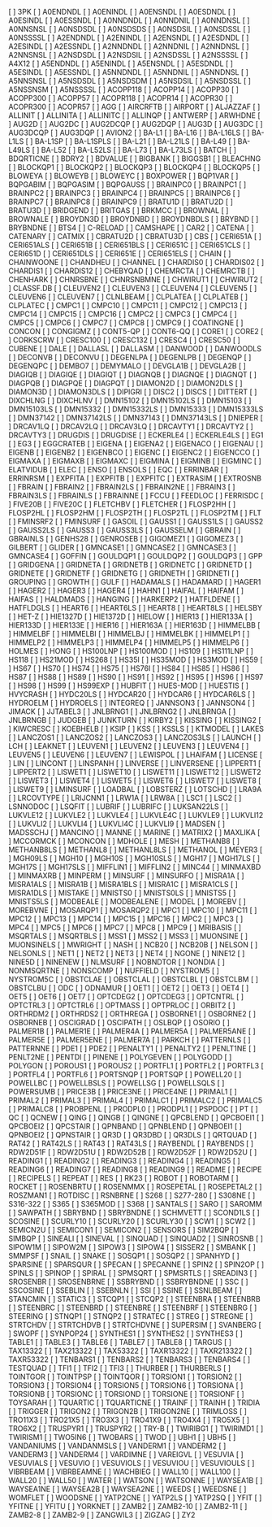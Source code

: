 [ ] 3PK
[ ] A0ENDNDL
[ ] A0ENINDL
[ ] A0ENSNDL
[ ] A0ESDNDL
[ ] A0ESINDL
[ ] A0ESSNDL
[ ] A0NNDNDL
[ ] A0NNDNIL
[ ] A0NNDNSL
[ ] A0NNSNSL
[ ] A0NSDSDL
[ ] A0NSDSDS
[ ] A0NSDSIL
[ ] A0NSDSSL
[ ] A0NSSSSL
[ ] A2ENDNDL
[ ] A2ENINDL
[ ] A2ENSNDL
[ ] A2ESDNDL
[ ] A2ESINDL
[ ] A2ESSNDL
[ ] A2NNDNDL
[ ] A2NNDNIL
[ ] A2NNDNSL
[ ] A2NNSNSL
[ ] A2NSDSDL
[ ] A2NSDSIL
[ ] A2NSDSSL
[ ] A2NSSSSL
[ ] A4X12
[ ] A5ENDNDL
[ ] A5ENINDL
[ ] A5ENSNDL
[ ] A5ESDNDL
[ ] A5ESINDL
[ ] A5ESSNDL
[ ] A5NNDNDL
[ ] A5NNDNIL
[ ] A5NNDNSL
[ ] A5NNSNSL
[ ] A5NSDSDL
[ ] A5NSDSDM
[ ] A5NSDSIL
[ ] A5NSDSSL
[ ] A5NSSNSM
[ ] A5NSSSSL
[ ] ACOPP118
[ ] ACOPP14
[ ] ACOPP30
[ ] ACOPP300
[ ] ACOPP57
[ ] ACOPR118
[ ] ACOPR14
[ ] ACOPR30
[ ] ACOPR300
[ ] ACOPR57
[ ] AGG
[ ] AIRCRFTB
[ ] AIRPORT
[ ] ALJAZZAF
[ ] ALLINIT
[ ] ALLINITA
[ ] ALLINITC
[ ] ALLINQP
[ ] ANTWERP
[ ] ARWHDNE
[ ] AUG2D
[ ] AUG2DC
[ ] AUG2DCQP
[ ] AUG2DQP
[ ] AUG3D
[ ] AUG3DC
[ ] AUG3DCQP
[ ] AUG3DQP
[ ] AVION2
[ ] BA-L1
[ ] BA-L16
[ ] BA-L16LS
[ ] BA-L1LS
[ ] BA-L1SP
[ ] BA-L1SPLS
[ ] BA-L21
[ ] BA-L21LS
[ ] BA-L49
[ ] BA-L49LS
[ ] BA-L52
[ ] BA-L52LS
[ ] BA-L73
[ ] BA-L73LS
[ ] BATCH
[ ] BDQRTICNE
[ ] BDRY2
[ ] BDVALUE
[ ] BIGBANK
[ ] BIGGSB1
[ ] BLEACHNG
[ ] BLOCKQP1
[ ] BLOCKQP2
[ ] BLOCKQP3
[ ] BLOCKQP4
[ ] BLOCKQP5
[ ] BLOWEYA
[ ] BLOWEYB
[ ] BLOWEYC
[ ] BOXPOWER
[ ] BQP1VAR
[ ] BQPGABIM
[ ] BQPGASIM
[ ] BQPGAUSS
[ ] BRAINPC0
[ ] BRAINPC1
[ ] BRAINPC2
[ ] BRAINPC3
[ ] BRAINPC4
[ ] BRAINPC5
[ ] BRAINPC6
[ ] BRAINPC7
[ ] BRAINPC8
[ ] BRAINPC9
[ ] BRATU1D
[ ] BRATU2D
[ ] BRATU3D
[ ] BRIDGEND
[ ] BRITGAS
[ ] BRKMCC
[ ] BROWNAL
[ ] BROWNALE
[ ] BROYDN3D
[ ] BROYDNBD
[ ] BROYDNBDLS
[ ] BRYBND
[ ] BRYBNDNE
[ ] BTS4
[ ] C-RELOAD
[ ] CAMSHAPE
[ ] CAR2
[ ] CATENA
[ ] CATENARY
[ ] CATMIX
[ ] CBRATU2D
[ ] CBRATU3D
[ ] CBS
[ ] CERI651A
[ ] CERI651ALS
[ ] CERI651B
[ ] CERI651BLS
[ ] CERI651C
[ ] CERI651CLS
[ ] CERI651D
[ ] CERI651DLS
[ ] CERI651E
[ ] CERI651ELS
[ ] CHAIN
[ ] CHAINWOONE
[ ] CHANDHEU
[ ] CHANNEL
[ ] CHARDIS0
[ ] CHARDIS02
[ ] CHARDIS1
[ ] CHARDIS12
[ ] CHEBYQAD
[ ] CHEMRCTA
[ ] CHEMRCTB
[ ] CHENHARK
[ ] CHNRSBNE
[ ] CHNRSNBMNE
[ ] CHWIRUT1
[ ] CHWIRUT2
[ ] CLASSF.DB
[ ] CLEUVEN2
[ ] CLEUVEN3
[ ] CLEUVEN4
[ ] CLEUVEN5
[ ] CLEUVEN6
[ ] CLEUVEN7
[ ] CLNLBEAM
[ ] CLPLATEA
[ ] CLPLATEB
[ ] CLPLATEC
[ ] CMPC1
[ ] CMPC10
[ ] CMPC11
[ ] CMPC12
[ ] CMPC13
[ ] CMPC14
[ ] CMPC15
[ ] CMPC16
[ ] CMPC2
[ ] CMPC3
[ ] CMPC4
[ ] CMPC5
[ ] CMPC6
[ ] CMPC7
[ ] CMPC8
[ ] CMPC9
[ ] COATINGNE
[ ] CONCON
[ ] CONGIGMZ
[ ] CONT5-QP
[ ] CONT6-QQ
[ ] CORE1
[ ] CORE2
[ ] CORKSCRW
[ ] CRESC100
[ ] CRESC132
[ ] CRESC4
[ ] CRESC50
[ ] CUBENE
[ ] DALE
[ ] DALLASL
[ ] DALLASM
[ ] DANWOOD
[ ] DANWOODLS
[ ] DECONVB
[ ] DECONVU
[ ] DEGENLPA
[ ] DEGENLPB
[ ] DEGENQP
[ ] DEGENQPC
[ ] DEMBO7
[ ] DEMYMALO
[ ] DEVGLA1B
[ ] DEVGLA2B
[ ] DIAGIQB
[ ] DIAGIQE
[ ] DIAGIQT
[ ] DIAGNQB
[ ] DIAGNQE
[ ] DIAGNQT
[ ] DIAGPQB
[ ] DIAGPQE
[ ] DIAGPQT
[ ] DIAMON2D
[ ] DIAMON2DLS
[ ] DIAMON3D
[ ] DIAMON3DLS
[ ] DIPIGRI
[ ] DISC2
[ ] DISCS
[ ] DITTERT
[ ] DIXCHLNG
[ ] DIXCHLNV
[ ] DMN15102
[ ] DMN15102LS
[ ] DMN15103
[ ] DMN15103LS
[ ] DMN15332
[ ] DMN15332LS
[ ] DMN15333
[ ] DMN15333LS
[ ] DMN37142
[ ] DMN37142LS
[ ] DMN37143
[ ] DMN37143LS
[ ] DNIEPER
[ ] DRCAV1LQ
[ ] DRCAV2LQ
[ ] DRCAV3LQ
[ ] DRCAVTY1
[ ] DRCAVTY2
[ ] DRCAVTY3
[ ] DRUGDIS
[ ] DRUGDISE
[ ] ECKERLE4
[ ] ECKERLE4LS
[ ] EG1
[ ] EG3
[ ] EGGCRATEB
[ ] EIGENA
[ ] EIGENA2
[ ] EIGENACO
[ ] EIGENAU
[ ] EIGENB
[ ] EIGENB2
[ ] EIGENBCO
[ ] EIGENC
[ ] EIGENC2
[ ] EIGENCCO
[ ] EIGMAXA
[ ] EIGMAXB
[ ] EIGMAXC
[ ] EIGMINA
[ ] EIGMINB
[ ] EIGMINC
[ ] ELATVIDUB
[ ] ELEC
[ ] ENSO
[ ] ENSOLS
[ ] EQC
[ ] ERRINBAR
[ ] ERRINRSM
[ ] EXPFITA
[ ] EXPFITB
[ ] EXPFITC
[ ] EXTRASIM
[ ] EXTROSNB
[ ] FBRAIN
[ ] FBRAIN2
[ ] FBRAIN2LS
[ ] FBRAIN2NE
[ ] FBRAIN3
[ ] FBRAIN3LS
[ ] FBRAINLS
[ ] FBRAINNE
[ ] FCCU
[ ] FEEDLOC
[ ] FERRISDC
[ ] FIVE20B
[ ] FIVE20C
[ ] FLETCHBV
[ ] FLETCHER
[ ] FLOSP2HH
[ ] FLOSP2HL
[ ] FLOSP2HM
[ ] FLOSP2TH
[ ] FLOSP2TL
[ ] FLOSP2TM
[ ] FLT
[ ] FMINSRF2
[ ] FMINSURF
[ ] GASOIL
[ ] GAUSS1
[ ] GAUSS1LS
[ ] GAUSS2
[ ] GAUSS2LS
[ ] GAUSS3
[ ] GAUSS3LS
[ ] GAUSSELM
[ ] GBRAIN
[ ] GBRAINLS
[ ] GENHS28
[ ] GENROSEB
[ ] GIGOMEZ1
[ ] GIGOMEZ3
[ ] GILBERT
[ ] GLIDER
[ ] GMNCASE1
[ ] GMNCASE2
[ ] GMNCASE3
[ ] GMNCASE4
[ ] GOFFIN
[ ] GOULDQP1
[ ] GOULDQP2
[ ] GOULDQP3
[ ] GPP
[ ] GRIDGENA
[ ] GRIDNETA
[ ] GRIDNETB
[ ] GRIDNETC
[ ] GRIDNETD
[ ] GRIDNETE
[ ] GRIDNETF
[ ] GRIDNETG
[ ] GRIDNETH
[ ] GRIDNETI
[ ] GROUPING
[ ] GROWTH
[ ] GULF
[ ] HADAMALS
[ ] HADAMARD
[ ] HAGER1
[ ] HAGER2
[ ] HAGER3
[ ] HAGER4
[ ] HAHN1
[ ] HAIFAL
[ ] HAIFAM
[ ] HAIFAS
[ ] HALDMADS
[ ] HANGING
[ ] HARKERP2
[ ] HATFLDENE
[ ] HATFLDGLS
[ ] HEART6
[ ] HEART6LS
[ ] HEART8
[ ] HEART8LS
[ ] HELSBY
[ ] HET-Z
[ ] HIE1327D
[ ] HIE1372D
[ ] HIELOW
[ ] HIER13
[ ] HIER133A
[ ] HIER133D
[ ] HIER133E
[ ] HIER16
[ ] HIER163A
[ ] HIER163D
[ ] HIMMELBB
[ ] HIMMELBF
[ ] HIMMELBI
[ ] HIMMELBJ
[ ] HIMMELBK
[ ] HIMMELP1
[ ] HIMMELP2
[ ] HIMMELP3
[ ] HIMMELP4
[ ] HIMMELP5
[ ] HIMMELP6
[ ] HOLMES
[ ] HONG
[ ] HS100LNP
[ ] HS100MOD
[ ] HS109
[ ] HS111LNP
[ ] HS118
[ ] HS21MOD
[ ] HS268
[ ] HS35I
[ ] HS35MOD
[ ] HS3MOD
[ ] HS59
[ ] HS67
[ ] HS70
[ ] HS74
[ ] HS75
[ ] HS76I
[ ] HS84
[ ] HS85
[ ] HS86
[ ] HS87
[ ] HS88
[ ] HS89
[ ] HS90
[ ] HS91
[ ] HS92
[ ] HS95
[ ] HS96
[ ] HS97
[ ] HS98
[ ] HS99
[ ] HS99EXP
[ ] HUBFIT
[ ] HUES-MOD
[ ] HUESTIS
[ ] HVYCRASH
[ ] HYDC20LS
[ ] HYDCAR20
[ ] HYDCAR6
[ ] HYDCAR6LS
[ ] HYDROELM
[ ] HYDROELS
[ ] INTEGREQ
[ ] JANNSON3
[ ] JANNSON4
[ ] JIMACK
[ ] JJTABEL3
[ ] JNLBRNG1
[ ] JNLBRNG2
[ ] JNLBRNGA
[ ] JNLBRNGB
[ ] JUDGEB
[ ] JUNKTURN
[ ] KIRBY2
[ ] KISSING
[ ] KISSING2
[ ] KIWCRESC
[ ] KOEBHELB
[ ] KSIP
[ ] KSS
[ ] KSSLS
[ ] KTMODEL
[ ] LAKES
[ ] LANCZOS1
[ ] LANCZOS2
[ ] LANCZOS3
[ ] LANCZOS3LS
[ ] LAUNCH
[ ] LCH
[ ] LEAKNET
[ ] LEUVEN1
[ ] LEUVEN2
[ ] LEUVEN3
[ ] LEUVEN4
[ ] LEUVEN5
[ ] LEUVEN6
[ ] LEUVEN7
[ ] LEWISPOL
[ ] LHAIFAM
[ ] LICENSE
[ ] LIN
[ ] LINCONT
[ ] LINSPANH
[ ] LINVERSE
[ ] LINVERSENE
[ ] LIPPERT1
[ ] LIPPERT2
[ ] LISWET1
[ ] LISWET10
[ ] LISWET11
[ ] LISWET12
[ ] LISWET2
[ ] LISWET3
[ ] LISWET4
[ ] LISWET5
[ ] LISWET6
[ ] LISWET7
[ ] LISWET8
[ ] LISWET9
[ ] LMINSURF
[ ] LOADBAL
[ ] LOBSTERZ
[ ] LOTSCHD
[ ] LRA9A
[ ] LRCOVTYPE
[ ] LRIJCNN1
[ ] LRW1A
[ ] LRW8A
[ ] LSC1
[ ] LSC2
[ ] LSNNODOC
[ ] LSQFIT
[ ] LUBRIF
[ ] LUBRIFC
[ ] LUKSAN22LS
[ ] LUKVLE12
[ ] LUKVLE2
[ ] LUKVLE4
[ ] LUKVLE4C
[ ] LUKVLE9
[ ] LUKVLI12
[ ] LUKVLI2
[ ] LUKVLI4
[ ] LUKVLI4C
[ ] LUKVLI9
[ ] MADSEN
[ ] MADSSCHJ
[ ] MANCINO
[ ] MANNE
[ ] MARINE
[ ] MATRIX2
[ ] MAXLIKA
[ ] MCCORMCK
[ ] MCONCON
[ ] MDHOLE
[ ] MESH
[ ] METHANB8
[ ] METHANB8LS
[ ] METHANL8
[ ] METHANL8LS
[ ] METHANOL
[ ] MEYER3
[ ] MGH09LS
[ ] MGH10
[ ] MGH10S
[ ] MGH10SLS
[ ] MGH17
[ ] MGH17LS
[ ] MGH17S
[ ] MGH17SLS
[ ] MIFFLIN1
[ ] MIFFLIN2
[ ] MINC44
[ ] MINMAXBD
[ ] MINMAXRB
[ ] MINPERM
[ ] MINSURF
[ ] MINSURFO
[ ] MISRA1A
[ ] MISRA1ALS
[ ] MISRA1B
[ ] MISRA1BLS
[ ] MISRA1C
[ ] MISRA1CLS
[ ] MISRA1DLS
[ ] MISTAKE
[ ] MNISTS0
[ ] MNISTS0LS
[ ] MNISTS5
[ ] MNISTS5LS
[ ] MODBEALE
[ ] MODBEALENE
[ ] MODEL
[ ] MOREBV
[ ] MOREBVNE
[ ] MOSARQP1
[ ] MOSARQP2
[ ] MPC1
[ ] MPC10
[ ] MPC11
[ ] MPC12
[ ] MPC13
[ ] MPC14
[ ] MPC15
[ ] MPC16
[ ] MPC2
[ ] MPC3
[ ] MPC4
[ ] MPC5
[ ] MPC6
[ ] MPC7
[ ] MPC8
[ ] MPC9
[ ] MRIBASIS
[ ] MSQRTALS
[ ] MSQRTBLS
[ ] MSS1
[ ] MSS2
[ ] MSS3
[ ] MUONSINE
[ ] MUONSINELS
[ ] MWRIGHT
[ ] NASH
[ ] NCB20
[ ] NCB20B
[ ] NELSON
[ ] NELSONLS
[ ] NET1
[ ] NET2
[ ] NET3
[ ] NET4
[ ] NGONE
[ ] NINE12
[ ] NINE5D
[ ] NINENEW
[ ] NLMSURF
[ ] NOBNDTOR
[ ] NONDIA
[ ] NONMSQRTNE
[ ] NONSCOMP
[ ] NUFFIELD
[ ] NYSTROM5
[ ] NYSTROM5C
[ ] OBSTCLAE
[ ] OBSTCLAL
[ ] OBSTCLBL
[ ] OBSTCLBM
[ ] OBSTCLBU
[ ] ODC
[ ] ODNAMUR
[ ] OET1
[ ] OET2
[ ] OET3
[ ] OET4
[ ] OET5
[ ] OET6
[ ] OET7
[ ] OPTCDEG2
[ ] OPTCDEG3
[ ] OPTCNTRL
[ ] OPTCTRL3
[ ] OPTCTRL6
[ ] OPTMASS
[ ] OPTPRLOC
[ ] ORBIT2
[ ] ORTHRDM2
[ ] ORTHRDS2
[ ] ORTHREGA
[ ] OSBORNE1
[ ] OSBORNE2
[ ] OSBORNEB
[ ] OSCIGRAD
[ ] OSCIPATH
[ ] OSLBQP
[ ] OSORIO
[ ] PALMER1B
[ ] PALMER1E
[ ] PALMER4A
[ ] PALMER5A
[ ] PALMER5ANE
[ ] PALMER5E
[ ] PALMER5ENE
[ ] PALMER7A
[ ] PARKCH
[ ] PATTERNLS
[ ] PATTERNNE
[ ] PDE1
[ ] PDE2
[ ] PENALTY1
[ ] PENALTY2
[ ] PENLT1NE
[ ] PENLT2NE
[ ] PENTDI
[ ] PINENE
[ ] POLYGEVEN
[ ] POLYGODD
[ ] POLYGON
[ ] POROUS1
[ ] POROUS2
[ ] PORTFL1
[ ] PORTFL2
[ ] PORTFL3
[ ] PORTFL4
[ ] PORTFL6
[ ] PORTSNQP
[ ] PORTSQP
[ ] POWELL20
[ ] POWELLBC
[ ] POWELLBSLS
[ ] POWELLSG
[ ] POWELLSQLS
[ ] POWERSUMB
[ ] PRICE3B
[ ] PRICE3NE
[ ] PRICE4NE
[ ] PRIMAL1
[ ] PRIMAL2
[ ] PRIMAL3
[ ] PRIMAL4
[ ] PRIMALC1
[ ] PRIMALC2
[ ] PRIMALC5
[ ] PRIMALC8
[ ] PROBPENL
[ ] PRODPL0
[ ] PRODPL1
[ ] PSPDOC
[ ] PT
[ ] QC
[ ] QCNEW
[ ] QING
[ ] QINGB
[ ] QINGNE
[ ] QPCBLEND
[ ] QPCBOEI1
[ ] QPCBOEI2
[ ] QPCSTAIR
[ ] QPNBAND
[ ] QPNBLEND
[ ] QPNBOEI1
[ ] QPNBOEI2
[ ] QPNSTAIR
[ ] QR3D
[ ] QR3DBD
[ ] QR3DLS
[ ] QRTQUAD
[ ] RAT42
[ ] RAT42LS
[ ] RAT43
[ ] RAT43LS
[ ] RAYBENDL
[ ] RAYBENDS
[ ] RDW2D51F
[ ] RDW2D51U
[ ] RDW2D52B
[ ] RDW2D52F
[ ] RDW2D52U
[ ] READING1
[ ] READING2
[ ] READING3
[ ] READING4
[ ] READING5
[ ] READING6
[ ] READING7
[ ] READING8
[ ] READING9
[ ] README
[ ] RECIPE
[ ] RECIPELS
[ ] REPEAT
[ ] RES
[ ] RK23
[ ] ROBOT
[ ] ROBOTARM
[ ] ROCKET
[ ] ROSENBRTU
[ ] ROSENMMX
[ ] ROSEPETAL
[ ] ROSEPETAL2
[ ] ROSZMAN1
[ ] ROTDISC
[ ] RSNBRNE
[ ] S268
[ ] S277-280
[ ] S308NE
[ ] S316-322
[ ] S365
[ ] S365MOD
[ ] S368
[ ] SANTALS
[ ] SARO
[ ] SAROMM
[ ] SAWPATH
[ ] SBRYBND
[ ] SBRYBNDNE
[ ] SCHMVETT
[ ] SCOND1LS
[ ] SCOSINE
[ ] SCURLY10
[ ] SCURLY20
[ ] SCURLY30
[ ] SCW1
[ ] SCW2
[ ] SEMICN2U
[ ] SEMICON1
[ ] SEMICON2
[ ] SENSORS
[ ] SIM2BQP
[ ] SIMBQP
[ ] SINEALI
[ ] SINEVAL
[ ] SINQUAD
[ ] SINQUAD2
[ ] SINROSNB
[ ] SIPOW1M
[ ] SIPOW2M
[ ] SIPOW3
[ ] SIPOW4
[ ] SISSER2
[ ] SMBANK
[ ] SMMPSF
[ ] SNAIL
[ ] SNAKE
[ ] SOSQP1
[ ] SOSQP2
[ ] SPANHYD
[ ] SPARSINE
[ ] SPARSQUR
[ ] SPECAN
[ ] SPECANNE
[ ] SPIN2
[ ] SPIN2OP
[ ] SPINLS
[ ] SPINOP
[ ] SPIRAL
[ ] SPMSQRT
[ ] SPMSRTLS
[ ] SREADIN3
[ ] SROSENBR
[ ] SROSENBRNE
[ ] SSBRYBND
[ ] SSBRYBNDNE
[ ] SSC
[ ] SSCOSINE
[ ] SSEBLIN
[ ] SSEBNLN
[ ] SSI
[ ] SSINE
[ ] SSNLBEAM
[ ] STANCMIN
[ ] STATIC3
[ ] STCQP1
[ ] STCQP2
[ ] STEENBRA
[ ] STEENBRB
[ ] STEENBRC
[ ] STEENBRD
[ ] STEENBRE
[ ] STEENBRF
[ ] STEENBRG
[ ] STEERING
[ ] STNQP1
[ ] STNQP2
[ ] STRATEC
[ ] STREG
[ ] STREGNE
[ ] STRTCHDV
[ ] STRTCHDVB
[ ] STRTCHDVNE
[ ] SUPERSIM
[ ] SVANBERG
[ ] SWOPF
[ ] SYNPOP24
[ ] SYNTHES1
[ ] SYNTHES2
[ ] SYNTHES3
[ ] TABLE1
[ ] TABLE3
[ ] TABLE6
[ ] TABLE7
[ ] TABLE8
[ ] TARGUS
[ ] TAX13322
[ ] TAX213322
[ ] TAX53322
[ ] TAXR13322
[ ] TAXR213322
[ ] TAXR53322
[ ] TENBARS1
[ ] TENBARS2
[ ] TENBARS3
[ ] TENBARS4
[ ] TESTQUAD
[ ] TFI1
[ ] TFI2
[ ] TFI3
[ ] THURBER
[ ] THURBERLS
[ ] TOINTGOR
[ ] TOINTPSP
[ ] TOINTQOR
[ ] TORSION1
[ ] TORSION2
[ ] TORSION3
[ ] TORSION4
[ ] TORSION5
[ ] TORSION6
[ ] TORSIONA
[ ] TORSIONB
[ ] TORSIONC
[ ] TORSIOND
[ ] TORSIONE
[ ] TORSIONF
[ ] TOYSARAH
[ ] TQUARTIC
[ ] TQUARTICNE
[ ] TRAINF
[ ] TRAINH
[ ] TRIDIA
[ ] TRIGGER
[ ] TRIGON2
[ ] TRIGON2B
[ ] TRIGON2NE
[ ] TRIMLOSS
[ ] TRO11X3
[ ] TRO21X5
[ ] TRO3X3
[ ] TRO41X9
[ ] TRO4X4
[ ] TRO5X5
[ ] TRO6X2
[ ] TRUSPYR1
[ ] TRUSPYR2
[ ] TRY-B
[ ] TWIRIBG1
[ ] TWIRIMD1
[ ] TWIRISM1
[ ] TWO5IN6
[ ] TWOBARS
[ ] TWOD
[ ] UBH1
[ ] UBH5
[ ] VANDANIUMS
[ ] VANDANMSLS
[ ] VANDERM1
[ ] VANDERM2
[ ] VANDERM3
[ ] VANDERM4
[ ] VARDIMNE
[ ] VAREIGVL
[ ] VESUVIA
[ ] VESUVIALS
[ ] VESUVIO
[ ] VESUVIOLS
[ ] VESUVIOU
[ ] VESUVIOULS
[ ] VIBRBEAM
[ ] VIBRBEAMNE
[ ] WACHBIEG
[ ] WALL10
[ ] WALL100
[ ] WALL20
[ ] WALL50
[ ] WATER
[ ] WATSON
[ ] WATSONNE
[ ] WAYSEA1B
[ ] WAYSEA1NE
[ ] WAYSEA2B
[ ] WAYSEA2NE
[ ] WEEDS
[ ] WEEDSNE
[ ] WOMFLET
[ ] WOODSNE
[ ] YATP2CNE
[ ] YATP2LS
[ ] YATP2SQ
[ ] YFIT
[ ] YFITNE
[ ] YFITU
[ ] YORKNET
[ ] ZAMB2
[ ] ZAMB2-10
[ ] ZAMB2-11
[ ] ZAMB2-8
[ ] ZAMB2-9
[ ] ZANGWIL3
[ ] ZIGZAG
[ ] ZY2
